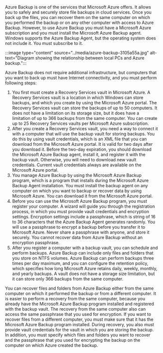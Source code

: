 Azure Backup is one of the services that Microsoft Azure offers. It allows you to safely and securely store file backups in cloud services. Once you back up the files, you can recover them on the same computer on which you performed the backup or on any other computer with access to Azure Backup. However, to use Azure Backup you must have a Microsoft Azure subscription and you must install the Microsoft Azure Backup agent. Windows supports the Azure Backup Agent, but the operating system does not include it. You must subscribe to it.

:::image type="content" source="../media/azure-backup-3105a55a.jpg" alt-text="Diagram showing the relationship between local PCs and Azure backup.":::


Azure Backup does not require additional infrastructure, but computers that you want to back up must have Internet connectivity, and you must perform following steps:

1.  You first must create a Recovery Services vault in Microsoft Azure. A Recovery Services vault is a location in which Windows can store backups, and which you create by using the Microsoft Azure portal. The Recovery Services vault can store the backups of up to 50 computers. It does not have a limitation on its storage size, but it does have a limitation of up to 366 backups from the same computer. You can create up to 25 Recovery Services vaults per Microsoft Azure subscription.
2.  After you create a Recovery Services vault, you need a way to connect it with a computer that will use the backup vault for storing backups. You do this by using vault credentials, which is an XML file that you can download from the Microsoft Azure portal. It is valid for two days after you download it. Before the two-day expiration, you should download the Microsoft Azure Backup agent, install it, and register it with the backup vault. Otherwise, you will need to download new vault credentials. Current vault credentials always are available on the Microsoft Azure portal.
3.  You manage Azure Backup by using the Microsoft Azure Backup program, which is a program that installs during the Microsoft Azure Backup Agent installation. You must install the backup agent on any computer on which you want to backup or recover data by using Microsoft Azure. You can download it from the Microsoft Azure portal.
4.  Before you can use the Microsoft Azure Backup program, you must register your computer. A wizard will guide you through the registration process, in which you must provide vault credentials and encryption settings. Encryption settings include a passphrase, which is string of 16 to 36 characters that the Azure Backup Agent generates randomly. You will use a passphrase to encrypt a backup before you transfer it to Microsoft Azure. Never share a passphrase with anyone, and store it securely. You cannot recover data from Azure Backup without an encryption passphrase.
5.  After you register a computer with a backup vault, you can schedule and perform backups. Azure Backup can include only files and folders that you store on NTFS volumes. Azure Backup can perform backups three times per day maximum, and you can configure the retention policy, which specifies how long Microsoft Azure retains daily, weekly, monthly, and yearly backups. A vault does not have a storage size limitation, but it can store only 366 backups from the same computer.

You can recover files and folders from Azure Backup either from the same computer on which it performed the backup or from a different computer. It is easier to perform a recovery from the same computer, because you already have the Microsoft Azure Backup program installed and registered with the backup vault. The recovery from the same computer also can access the same passphrase that you used for encryption. If you want to recover files from a different computer, you must make sure that it has the Microsoft Azure Backup program installed. During recovery, you also must provide vault credentials for the vault in which you are storing the backup. In addition, you must specify which files and folders you want to recover and the passphrase that you used for encrypting the backup on the computer on which Azure created the backup.
